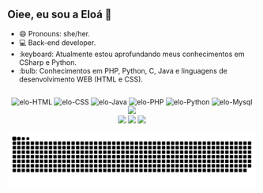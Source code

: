 ## Oiee, eu sou a Eloá 👋

<div>
  <ul>
    <li>😄 Pronouns: she/her.</li>
    <li>💻 Back-end developer.</li>
    <li>:keyboard: Atualmente estou aprofundando meus conhecimentos em CSharp e Python.</li>
    <li>:bulb: Conhecimentos em PHP, Python, C, Java e linguagens de desenvolvimento WEB (HTML e CSS).</li>
  </ul>
</div>
  
##

<div align="center" display:"inline_block">
  <img alt="elo-HTML" height="30" width="40" src="https://cdn.jsdelivr.net/gh/devicons/devicon/icons/html5/html5-plain.svg" />
  <img alt="elo-CSS" height="30" width="40" src="https://cdn.jsdelivr.net/gh/devicons/devicon/icons/css3/css3-plain.svg" />
  <img alt="elo-Java" height="30" width="40" src="https://cdn.jsdelivr.net/gh/devicons/devicon/icons/java/java-original.svg" />
  <img alt="elo-PHP" height="30" width="40" src="https://cdn.jsdelivr.net/gh/devicons/devicon/icons/php/php-plain.svg" />
  <img alt="elo-Python" height="30" width="40" src="https://cdn.jsdelivr.net/gh/devicons/devicon/icons/python/python-original.svg" />
  <img alt="elo-Mysql" height="30" width="40" src="https://cdn.jsdelivr.net/gh/devicons/devicon/icons/mysql/mysql-original.svg" />
</div>

<div align="center">
  <a href="https://github.com/eloadev">
  <img height="180em" src="https://github-readme-stats.vercel.app/api/top-langs/?username=eloadev&layout=compact&langs_count=7&theme=dracula"/>
</div>

<div align="center">
  <a href = "mailto: eloamello126@gmail.com" target="_blank"><img src="https://img.shields.io/badge/Gmail-D14836?style=for-the-badge&logo=gmail&logoColor=white" target="_blank"></a>
  <a href="https://www.instagram.com/iam.eloamellx/" target="_blank"><img src="https://img.shields.io/badge/-Instagram-%23E4405F?style=for-the-badge&logo=instagram&logoColor=white"target="_blank"></a>
  <a href="https://www.linkedin.com/in/elo%C3%A1-mello-016943226/" target="_blank"><img src="https://img.shields.io/badge/-LinkedIn-%230077B5?style=for-the-badge&logo=linkedin&logoColor=white" target="_blank"></a>
    
  ![Snake animation](https://github.com/eloadev/eloadev/blob/output/github-contribution-grid-snake.svg)
</div>
